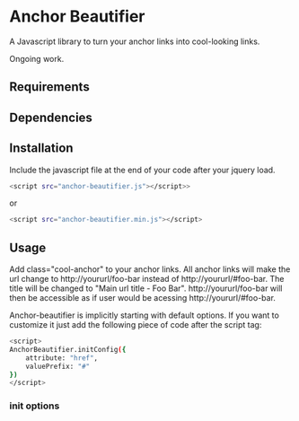 # Anchor Beautifier
A Javascript library to turn your anchor links into cool-looking links.

Ongoing work.

## Requirements

## Dependencies

## Installation

Include the javascript file at the end of your code after your jquery load.

```sh
<script src="anchor-beautifier.js"></script>>
```

or

```sh
<script src="anchor-beautifier.min.js"></script>
```


## Usage

Add class="cool-anchor" to your anchor links. All anchor links will make the url change to http://yoururl/foo-bar instead of http://yoururl/#foo-bar. The title will be changed to "Main url title - Foo Bar".  http://yoururl/foo-bar will then be accessible as if user would be acessing http://yoururl/#foo-bar.

Anchor-beautifier is implicitly starting with default options. If you want to customize it just add the following piece of code after the script tag:

```sh
<script>
AnchorBeautifier.initConfig({
    attribute: "href",
    valuePrefix: "#"
})
</script>
```

### init options
